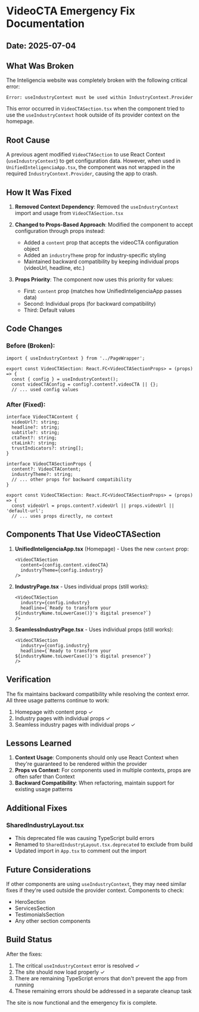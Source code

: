 # VideoCTA Emergency Fix Documentation

## Date: 2025-07-04

## What Was Broken

The Inteligencia website was completely broken with the following critical error:
```
Error: useIndustryContext must be used within IndustryContext.Provider
```

This error occurred in `VideoCTASection.tsx` when the component tried to use the `useIndustryContext` hook outside of its provider context on the homepage.

## Root Cause

A previous agent modified `VideoCTASection` to use React Context (`useIndustryContext`) to get configuration data. However, when used in `UnifiedInteligenciaApp.tsx`, the component was not wrapped in the required `IndustryContext.Provider`, causing the app to crash.

## How It Was Fixed

1. **Removed Context Dependency**: Removed the `useIndustryContext` import and usage from `VideoCTASection.tsx`

2. **Changed to Props-Based Approach**: Modified the component to accept configuration through props instead:
   - Added a `content` prop that accepts the videoCTA configuration object
   - Added an `industryTheme` prop for industry-specific styling
   - Maintained backward compatibility by keeping individual props (videoUrl, headline, etc.)

3. **Props Priority**: The component now uses this priority for values:
   - First: `content` prop (matches how UnifiedInteligenciaApp passes data)
   - Second: Individual props (for backward compatibility)
   - Third: Default values

## Code Changes

### Before (Broken):
```tsx
import { useIndustryContext } from '../PageWrapper';

export const VideoCTASection: React.FC<VideoCTASectionProps> = (props) => {
  const { config } = useIndustryContext();
  const videoCTAConfig = config?.content?.videoCTA || {};
  // ... used config values
```

### After (Fixed):
```tsx
interface VideoCTAContent {
  videoUrl?: string;
  headline?: string;
  subtitle?: string;
  ctaText?: string;
  ctaLink?: string;
  trustIndicators?: string[];
}

interface VideoCTASectionProps {
  content?: VideoCTAContent;
  industryTheme?: string;
  // ... other props for backward compatibility
}

export const VideoCTASection: React.FC<VideoCTASectionProps> = (props) => {
  const videoUrl = props.content?.videoUrl || props.videoUrl || 'default-url';
  // ... uses props directly, no context
```

## Components That Use VideoCTASection

1. **UnifiedInteligenciaApp.tsx** (Homepage) - Uses the new `content` prop:
   ```tsx
   <VideoCTASection 
     content={config.content.videoCTA}
     industryTheme={config.industry}
   />
   ```

2. **IndustryPage.tsx** - Uses individual props (still works):
   ```tsx
   <VideoCTASection 
     industry={config.industry}
     headline={`Ready to transform your ${industryName.toLowerCase()}'s digital presence?`}
   />
   ```

3. **SeamlessIndustryPage.tsx** - Uses individual props (still works):
   ```tsx
   <VideoCTASection 
     industry={config.industry}
     headline={`Ready to transform your ${industryName.toLowerCase()}'s digital presence?`}
   />
   ```

## Verification

The fix maintains backward compatibility while resolving the context error. All three usage patterns continue to work:
1. Homepage with content prop ✓
2. Industry pages with individual props ✓
3. Seamless industry pages with individual props ✓

## Lessons Learned

1. **Context Usage**: Components should only use React Context when they're guaranteed to be rendered within the provider
2. **Props vs Context**: For components used in multiple contexts, props are often safer than Context
3. **Backward Compatibility**: When refactoring, maintain support for existing usage patterns

## Additional Fixes

### SharedIndustryLayout.tsx
- This deprecated file was causing TypeScript build errors
- Renamed to `SharedIndustryLayout.tsx.deprecated` to exclude from build
- Updated import in `App.tsx` to comment out the import

## Future Considerations

If other components are using `useIndustryContext`, they may need similar fixes if they're used outside the provider context. Components to check:
- HeroSection
- ServicesSection
- TestimonialsSection
- Any other section components

## Build Status

After the fixes:
1. The critical `useIndustryContext` error is resolved ✓
2. The site should now load properly ✓
3. There are remaining TypeScript errors that don't prevent the app from running
4. These remaining errors should be addressed in a separate cleanup task

The site is now functional and the emergency fix is complete.